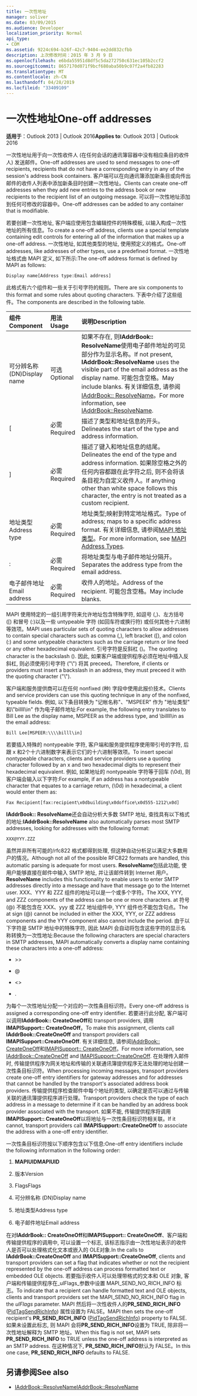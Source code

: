 ```yaml
---
title: 一次性地址
manager: soliver
ms.date: 03/09/2015
ms.audience: Developer
localization_priority: Normal
api_type:
- COM
ms.assetid: 9224c694-b26f-42c7-9404-ee2dd832cfbb
description: 上次修改时间：2015 年 3 月 9 日
ms.openlocfilehash: e6bda55951d8df5c5da272750c631ec105b2ccf2
ms.sourcegitcommit: 8657170d071f9bcf680aba50b9c07f2a4fb82283
ms.translationtype: MT
ms.contentlocale: zh-CN
ms.lasthandoff: 04/28/2019
ms.locfileid: "33409109"
---
```

# <a name="one-off-addresses"></a><span data-ttu-id="731f1-103">一次性地址</span><span class="sxs-lookup"><span data-stu-id="731f1-103">One-off addresses</span></span>

<span data-ttu-id="731f1-104">**适用于**：Outlook 2013 | Outlook 2016</span><span class="sxs-lookup"><span data-stu-id="731f1-104">**Applies to**: Outlook 2013 | Outlook 2016</span></span> 
  
<span data-ttu-id="731f1-105">一次性地址用于向一次性收件人 (在任何会话的通讯簿容器中没有相应条目的收件人) 发送邮件。</span><span class="sxs-lookup"><span data-stu-id="731f1-105">One-off addresses are used to send messages to one-off recipients, recipients that do not have a corresponding entry in any of the session's address book containers.</span></span> <span data-ttu-id="731f1-106">客户端可以在向通讯簿添加新条目或向传出邮件的收件人列表中添加新条目时创建一次性地址。</span><span class="sxs-lookup"><span data-stu-id="731f1-106">Clients can create one-off addresses when they add new entries to the address book or new recipients to the recipient list of an outgoing message.</span></span> <span data-ttu-id="731f1-107">可以将一次性地址添加到任何可修改的容器中。</span><span class="sxs-lookup"><span data-stu-id="731f1-107">One-off addresses can be added to any container that is modifiable.</span></span>
  
<span data-ttu-id="731f1-108">若要创建一次性地址, 客户端应使用包含编辑控件的特殊模板, 以输入构成一次性地址的所有信息。</span><span class="sxs-lookup"><span data-stu-id="731f1-108">To create a one-off address, clients use a special template containing edit controls for entering all of the information that makes up a one-off address.</span></span> <span data-ttu-id="731f1-109">一次性地址, 如其他类型的地址, 使用预定义的格式。</span><span class="sxs-lookup"><span data-stu-id="731f1-109">One-off addresses, like addresses of other types, use a predefined format.</span></span> <span data-ttu-id="731f1-110">一次性地址格式由 MAPI 定义, 如下所示:</span><span class="sxs-lookup"><span data-stu-id="731f1-110">The one-off address format is defined by MAPI as follows:</span></span>
  
`Display name[Address type:Email address]`
  
<span data-ttu-id="731f1-111">此格式有六个组件和一些关于引号字符的规则。</span><span class="sxs-lookup"><span data-stu-id="731f1-111">There are six components to this format and some rules about quoting characters.</span></span> <span data-ttu-id="731f1-112">下表中介绍了这些组件。</span><span class="sxs-lookup"><span data-stu-id="731f1-112">The components are described in the following table.</span></span>
  
|<span data-ttu-id="731f1-113">**组件**</span><span class="sxs-lookup"><span data-stu-id="731f1-113">**Component**</span></span>|<span data-ttu-id="731f1-114">**用法**</span><span class="sxs-lookup"><span data-stu-id="731f1-114">**Usage**</span></span>|<span data-ttu-id="731f1-115">**说明**</span><span class="sxs-lookup"><span data-stu-id="731f1-115">**Description**</span></span>|
|:-----|:-----|:-----|
|<span data-ttu-id="731f1-116">可分辨名称 (DN)</span><span class="sxs-lookup"><span data-stu-id="731f1-116">Display name</span></span>  <br/> |<span data-ttu-id="731f1-117">可选</span><span class="sxs-lookup"><span data-stu-id="731f1-117">Optional</span></span>  <br/> |<span data-ttu-id="731f1-118">如果不存在, 则**IAddrBook:: ResolveName**使用电子邮件地址的可见部分作为显示名称。</span><span class="sxs-lookup"><span data-stu-id="731f1-118">If not present, **IAddrBook::ResolveName** uses the visible part of the email address as the display name.</span></span> <span data-ttu-id="731f1-119">可能包含空格。</span><span class="sxs-lookup"><span data-stu-id="731f1-119">May include blanks.</span></span> <span data-ttu-id="731f1-120">有关详细信息, 请参阅[IAddrBook:: ResolveName](iaddrbook-resolvename.md)。</span><span class="sxs-lookup"><span data-stu-id="731f1-120">For more information, see [IAddrBook::ResolveName](iaddrbook-resolvename.md).</span></span>  <br/> |
|<span data-ttu-id="731f1-121">[</span><span class="sxs-lookup"><span data-stu-id="731f1-121"></span></span>  <br/> |<span data-ttu-id="731f1-122">必需</span><span class="sxs-lookup"><span data-stu-id="731f1-122">Required</span></span>  <br/> |<span data-ttu-id="731f1-123">描述了类型和地址信息的开头。</span><span class="sxs-lookup"><span data-stu-id="731f1-123">Delineates the start of the type and address information.</span></span>  <br/> |
|<span data-ttu-id="731f1-124">]</span><span class="sxs-lookup"><span data-stu-id="731f1-124"></span></span>  <br/> |<span data-ttu-id="731f1-125">必需</span><span class="sxs-lookup"><span data-stu-id="731f1-125">Required</span></span>  <br/> |<span data-ttu-id="731f1-126">描述了键入和地址信息的结尾。</span><span class="sxs-lookup"><span data-stu-id="731f1-126">Delineates the end of the type and address information.</span></span> <span data-ttu-id="731f1-127">如果除空格之外的任何内容都跟在此字符之后, 则不会将该条目视为自定义收件人。</span><span class="sxs-lookup"><span data-stu-id="731f1-127">If anything other than white space follows this character, the entry is not treated as a custom recipient.</span></span>  <br/> |
|<span data-ttu-id="731f1-128">地址类型</span><span class="sxs-lookup"><span data-stu-id="731f1-128">Address type</span></span>  <br/> |<span data-ttu-id="731f1-129">必需</span><span class="sxs-lookup"><span data-stu-id="731f1-129">Required</span></span>  <br/> |<span data-ttu-id="731f1-130">地址类型;映射到特定地址格式。</span><span class="sxs-lookup"><span data-stu-id="731f1-130">Type of address; maps to a specific address format.</span></span> <span data-ttu-id="731f1-131">有关详细信息, 请参阅[MAPI 地址类型](mapi-address-types.md)。</span><span class="sxs-lookup"><span data-stu-id="731f1-131">For more information, see [MAPI Address Types](mapi-address-types.md).</span></span>  <br/> |
|<span data-ttu-id="731f1-132">:</span><span class="sxs-lookup"><span data-stu-id="731f1-132"></span></span>  <br/> |<span data-ttu-id="731f1-133">必需</span><span class="sxs-lookup"><span data-stu-id="731f1-133">Required</span></span>  <br/> |<span data-ttu-id="731f1-134">将地址类型与电子邮件地址分隔开。</span><span class="sxs-lookup"><span data-stu-id="731f1-134">Separates the address type from the email address.</span></span>  <br/> |
|<span data-ttu-id="731f1-135">电子邮件地址</span><span class="sxs-lookup"><span data-stu-id="731f1-135">Email address</span></span>  <br/> |<span data-ttu-id="731f1-136">必需</span><span class="sxs-lookup"><span data-stu-id="731f1-136">Required</span></span>  <br/> |<span data-ttu-id="731f1-137">收件人的地址。</span><span class="sxs-lookup"><span data-stu-id="731f1-137">Address of the recipient.</span></span> <span data-ttu-id="731f1-138">可能包含空格。</span><span class="sxs-lookup"><span data-stu-id="731f1-138">May include blanks.</span></span>  <br/> |
   
<span data-ttu-id="731f1-139">MAPI 使用特定的一组引用字符来允许地址包含特殊字符, 如逗号 (,)、左方括号 ([) 和冒号 (:)以及一些 untypeable 字符 (如回车符或换行符) 或任何其他十六进制等效项。</span><span class="sxs-lookup"><span data-stu-id="731f1-139">MAPI uses particular sets of quoting characters to allow addresses to contain special characters such as comma (,), left bracket ([), and colon (:) and some untypeable characters such as the carriage return or line feed or any other hexadecimal equivalent.</span></span> <span data-ttu-id="731f1-140">引号字符是反斜杠 (\)。</span><span class="sxs-lookup"><span data-stu-id="731f1-140">The quoting character is the backslash (\).</span></span> <span data-ttu-id="731f1-141">因此, 如果客户端或提供程序必须在地址中插入反斜杠, 则必须使用引号字符 ("\\") 将其 preceed。</span><span class="sxs-lookup"><span data-stu-id="731f1-141">Therefore, if clients or providers must insert a backslash in an address, they must preceed it with the quoting character ("\\").</span></span>
  
<span data-ttu-id="731f1-142">客户端和服务提供商可以在任何 nonfixed (种) 字段中使用此报价技术。</span><span class="sxs-lookup"><span data-stu-id="731f1-142">Clients and service providers can use this quoting technique in any of the nonfixed, typeable fields.</span></span> <span data-ttu-id="731f1-143">例如, 以下条目转换为 "记帐名称"、"MSPEER" 作为 "地址类型" 和\\"billll\in" 作为电子邮件地址:</span><span class="sxs-lookup"><span data-stu-id="731f1-143">For example, the following entry translates to Bill Lee as the display name, MSPEER as the address type, and \\billll\in as the email address:</span></span>
  
`Bill Lee[MSPEER:\\\\billl\in]`

<span data-ttu-id="731f1-144">若要插入特殊的 nontypeable 字符, 客户端和服务提供程序使用带引号的字符, 后跟 x 和2个十六进制数字来表示它们的十六进制等效项。</span><span class="sxs-lookup"><span data-stu-id="731f1-144">To insert special nontypeable characters, clients and service providers use a quoting character followed by an x and two hexadecimal digits to represent their hexadecimal equivalent.</span></span> <span data-ttu-id="731f1-145">例如, 如果地址的 nontypeable 字符等于回车 (\0d), 则客户端会输入以下字符:</span><span class="sxs-lookup"><span data-stu-id="731f1-145">For example, if an address has a nontypeable character that equates to a carriage return, (\0d) in hexadecimal, a client would enter them as:</span></span>
  
`Fax Recipient[fax:recipient\x0dbuilding\x0doffice\x0d555-1212\x0d]`

<span data-ttu-id="731f1-146">**IAddrBook:: ResolveName**还会自动分析大多数 SMTP 地址, 查找具有以下格式的地址:</span><span class="sxs-lookup"><span data-stu-id="731f1-146">**IAddrBook::ResolveName** also automatically parses most SMTP addresses, looking for addresses with the following format:</span></span> 
  
`XXX@YYY.ZZZ`

<span data-ttu-id="731f1-147">虽然并非所有可能的/rfc822 格式都得到处理, 但这种自动分析足以满足大多数用户的情况。</span><span class="sxs-lookup"><span data-stu-id="731f1-147">Although not all of the possible RFC822 formats are handled, this automatic parsing is adequate for most users.</span></span> <span data-ttu-id="731f1-148">**ResolveName**包括此功能, 使用户能够直接在邮件中输入 SMTP 地址, 并让该邮件转到 Internet 用户。</span><span class="sxs-lookup"><span data-stu-id="731f1-148">**ResolveName** includes this functionality to enable users to enter SMTP addresses directly into a message and have that message go to the Internet user.</span></span> <span data-ttu-id="731f1-149">XXX、YYY 和 ZZZ 组件的地址可以是一个或多个字符。</span><span class="sxs-lookup"><span data-stu-id="731f1-149">The XXX, YYY, and ZZZ components of the address can be one or more characters.</span></span> <span data-ttu-id="731f1-150">at 符号 (@) 不能包含在 XXX、yyy 或 ZZZ 地址组件中, YYY 组件也不能包含句点。</span><span class="sxs-lookup"><span data-stu-id="731f1-150">The at sign (@) cannot be included in either the XXX, YYY, or ZZZ address components and the YYY component also cannot include the period.</span></span> <span data-ttu-id="731f1-151">由于以下字符是 SMTP 地址中的特殊字符, 因此 MAPI 会自动将包含这些字符的显示名称转换为一次性地址:</span><span class="sxs-lookup"><span data-stu-id="731f1-151">Because the following characters are special characters in SMTP addresses, MAPI automatically converts a display name containing these characters into a one-off address:</span></span> 
  
- \>\>
    
- @
    
- \<\>
    
- <span data-ttu-id="731f1-152">.</span><span class="sxs-lookup"><span data-stu-id="731f1-152"></span></span>
    
<span data-ttu-id="731f1-153">为每个一次性地址分配一个对应的一次性条目标识符。</span><span class="sxs-lookup"><span data-stu-id="731f1-153">Every one-off address is assigned a corresponding one-off entry identifier.</span></span> <span data-ttu-id="731f1-154">若要进行此分配, 客户端可以调用**IAddrBook:: CreateOneOff**和 transport providers, 调用**IMAPISupport:: CreateOneOff**。</span><span class="sxs-lookup"><span data-stu-id="731f1-154">To make this assignment, clients call **IAddrBook::CreateOneOff** and transport providers call **IMAPISupport::CreateOneOff**.</span></span> <span data-ttu-id="731f1-155">有关详细信息, 请参阅[IAddrBook:: CreateOneOff](iaddrbook-createoneoff.md)和[IMAPISupport:: CreateOneOff](imapisupport-createoneoff.md)。</span><span class="sxs-lookup"><span data-stu-id="731f1-155">For more information, see [IAddrBook::CreateOneOff](iaddrbook-createoneoff.md) and [IMAPISupport::CreateOneOff](imapisupport-createoneoff.md).</span></span> <span data-ttu-id="731f1-156">在处理传入邮件时, 传输提供程序为网关地址和传输的关联通讯簿提供程序无法处理的地址创建一次性条目标识符。</span><span class="sxs-lookup"><span data-stu-id="731f1-156">When processing incoming messages, transport providers create one-off entry identifiers for gateway addresses and for addresses that cannot be handled by the transport's associated address book providers.</span></span> <span data-ttu-id="731f1-157">传输提供程序检查邮件中每个地址的类型, 以确定是否可以通过与传输关联的通讯簿提供程序进行处理。</span><span class="sxs-lookup"><span data-stu-id="731f1-157">Transport providers check the type of each address in a message to determine if it can be handled by an address book provider associated with the transport.</span></span> <span data-ttu-id="731f1-158">如果不能, 传输提供程序将调用**IMAPISupport:: CreateOneOff**以将地址与一次性条目标识符相关联。</span><span class="sxs-lookup"><span data-stu-id="731f1-158">If it cannot, transport providers call **IMAPISupport::CreateOneOff** to associate the address with a one-off entry identifier.</span></span> 
  
<span data-ttu-id="731f1-159">一次性条目标识符按以下顺序包含以下信息:</span><span class="sxs-lookup"><span data-stu-id="731f1-159">One-off entry identifiers include the following information in the following order:</span></span>
  
1. <span data-ttu-id="731f1-160">**MAPIUID**</span><span class="sxs-lookup"><span data-stu-id="731f1-160">**MAPIUID**</span></span>
    
2. <span data-ttu-id="731f1-161">版本</span><span class="sxs-lookup"><span data-stu-id="731f1-161">Version</span></span>
    
3. <span data-ttu-id="731f1-162">Flags</span><span class="sxs-lookup"><span data-stu-id="731f1-162">Flags</span></span>
    
4. <span data-ttu-id="731f1-163">可分辨名称 (DN)</span><span class="sxs-lookup"><span data-stu-id="731f1-163">Display name</span></span>
    
5. <span data-ttu-id="731f1-164">地址类型</span><span class="sxs-lookup"><span data-stu-id="731f1-164">Address type</span></span>
    
6. <span data-ttu-id="731f1-165">电子邮件地址</span><span class="sxs-lookup"><span data-stu-id="731f1-165">Email address</span></span>
    
<span data-ttu-id="731f1-166">在对**IAddrBook:: CreateOneOff**和**IMAPISupport:: CreateOneOff**、客户端和传输提供程序的调用中, 可以设置一个标志, 该标志指示由一次性地址表示的收件人是否可以处理格式化文本或嵌入的 OLE对象.</span><span class="sxs-lookup"><span data-stu-id="731f1-166">In the calls to **IAddrBook::CreateOneOff** and **IMAPISupport::CreateOneOff**, clients and transport providers can set a flag that indicates whether or not the recipient represented by the one-off address can process formatted text or embedded OLE objects.</span></span> <span data-ttu-id="731f1-167">若要指示收件人可以处理带格式的文本和 OLE 对象, 客户端和传输提供程序在_ulFlags_参数中设置 MAPI_SEND_NO_RICH_INFO 标志。</span><span class="sxs-lookup"><span data-stu-id="731f1-167">To indicate that a recipient can handle formatted text and OLE objects, clients and transport providers set the MAPI_SEND_NO_RICH_INFO flag in the  _ulFlags_ parameter.</span></span> <span data-ttu-id="731f1-168">MAPI 然后将一次性收件人的**PR_SEND_RICH_INFO** ([PidTagSendRichInfo](pidtagsendrichinfo-canonical-property.md)) 属性设置为 FALSE。</span><span class="sxs-lookup"><span data-stu-id="731f1-168">MAPI then sets the one-off recipient's **PR_SEND_RICH_INFO** ([PidTagSendRichInfo](pidtagsendrichinfo-canonical-property.md)) property to FALSE.</span></span> <span data-ttu-id="731f1-169">如果未设置此标志, 则 MAPI 会将**PR_SEND_RICH_INFO**设置为 TRUE, 除非将一次性地址解释为 SMTP 地址。</span><span class="sxs-lookup"><span data-stu-id="731f1-169">When this flag is not set, MAPI sets **PR_SEND_RICH_INFO** to TRUE unless the one-off address is interpreted as an SMTP address.</span></span> <span data-ttu-id="731f1-170">在这种情况下, **PR_SEND_RICH_INFO**默认为 FALSE。</span><span class="sxs-lookup"><span data-stu-id="731f1-170">In this one case, **PR_SEND_RICH_INFO** defaults to FALSE.</span></span> 
  
## <a name="see-also"></a><span data-ttu-id="731f1-171">另请参阅</span><span class="sxs-lookup"><span data-stu-id="731f1-171">See also</span></span>

- [<span data-ttu-id="731f1-172">IAddrBook::ResolveName</span><span class="sxs-lookup"><span data-stu-id="731f1-172">IAddrBook::ResolveName</span></span>](iaddrbook-resolvename.md)

